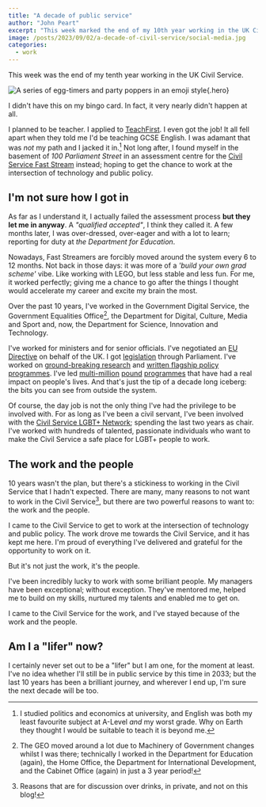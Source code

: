 ```yaml
---
title: "A decade of public service"
author: "John Peart"
excerpt: "This week marked the end of my 10th year working in the UK Civil Service."
image: /posts/2023/09/02/a-decade-of-civil-service/social-media.jpg
categories:
  - work
---
```


This week was the end of my tenth year working in the UK Civil Service. 

![A series of egg-timers and party poppers in an emoji style](/assets/images/posts/2023/09/02/a-decade-of-civil-service/icons.svg){.hero}

I didn't have this on my bingo card. In fact, it very nearly didn't happen at all. 

I planned to be teacher. I applied to [TeachFirst](https://www.teachfirst.org.uk). I even got the job! It all fell apart when they told me I'd be teaching GCSE English. I was adamant that was *not* my path and I jacked it in.[^1] Not long after, I found myself in the basement of *100 Parliament Street* in an assessment centre for the [Civil Service Fast Stream](https://www.faststream.gov.uk) instead; hoping to get the chance to work at the intersection of technology and public policy.

[^1]: I studied politics and economics at university, and English was both my least favourite subject at A-Level *and* my worst grade. Why on Earth they thought I would be suitable to teach it is beyond me.

## I'm not sure how I got in

As far as I understand it, I actually failed the assessment process **but they let me in anyway**. A *"qualified accepted"*, I think they called it. A few months later, I was over-dressed, over-eager and with a lot to learn; reporting for duty at *the Department for Education*. 

Nowadays, Fast Streamers are forcibly moved around the system every 6 to 12 months. Not back in those days: it was more of a *'build your own grad scheme'* vibe. Like working with LEGO, but less stable and less fun. For me, it worked perfectly; giving me a chance to go after the things I thought would accelerate my career and excite my brain the most.

Over the past 10 years, I've worked in the Government Digital Service, the Government Equalities Office[^2], the Department for Digital, Culture, Media and Sport and, now, the Department for Science, Innovation and Technology.

[^2]: The GEO moved around a lot due to Machinery of Government changes whilst I was there; technically I worked in the Department for Education (again), the Home Office, the Department for International Development, and the Cabinet Office (again) in just a 3 year period!

I've worked for ministers and for senior officials. I've negotiated an [EU Directive](https://eur-lex.europa.eu/eli/dir/2016/2102/oj) on behalf of the UK. I got [legislation](https://www.legislation.gov.uk/ukpga/2021/31/enacted) through Parliament. I've worked on [ground-breaking research](https://www.gov.uk/government/consultations/national-lgbt-survey) and [written flagship policy programmes](https://www.gov.uk/government/publications/lgbt-action-plan-2018-improving-the-lives-of-lesbian-gay-bisexual-and-transgender-people). I've led [multi-million](https://equalities.blog.gov.uk/2017/11/15/all-different-all-equal-how-were-investing-in-tackling-bullying-in-schools/) [pound](https://www.gov.uk/government/news/lgbt-history-month-new-government-support-for-lgbt-groups) [programmes](https://www.gov.uk/government/news/lgbt-history-month-new-government-support-for-lgbt-groups) that have had a real impact on people's lives. And that's just the tip of a decade long iceberg: the bits you can see from outside the system.

Of course, the day job is not the only thing I've had the privilege to be involved with. For as long as I've been a civil servant, I've been involved with the [Civil Service LGBT+ Network](https://www.civilservice.lgbt); spending the last two years as chair. I've worked with hundreds of talented, passionate individuals who want to make the Civil Service a safe place for LGBT+ people to work.

## The work and the people

10 years wasn't the plan, but there's a stickiness to working in the Civil Service that I hadn't expected. There are many, many reasons to not want to work in the Civil Service[^3], but there are two powerful reasons to want to: the work and the people.

[^3]: Reasons that are for discussion over drinks, in private, and not on this blog!

I came to the Civil Service to get to work at the intersection of technology and public policy. The work drove me towards the Civil Service, and it has kept me here. I'm proud of everything I've delivered and grateful for the opportunity to work on it.

But it's not just the work, it's the people. 

I've been incredibly lucky to work with some brilliant people. My managers have been exceptional; without exception. They've mentored me, helped me to build on my skills, nurtured my talents and enabled me to get on. 

I came to the Civil Service for the work, and I've stayed because of the work and the people.

## Am I a "lifer" now?

I certainly never set out to be a "lifer" but I am one, for the moment at least. I've no idea whether I'll still be in public service by this time in 2033; but the last 10 years has been a brilliant journey, and wherever I end up, I'm sure the next decade will be too.